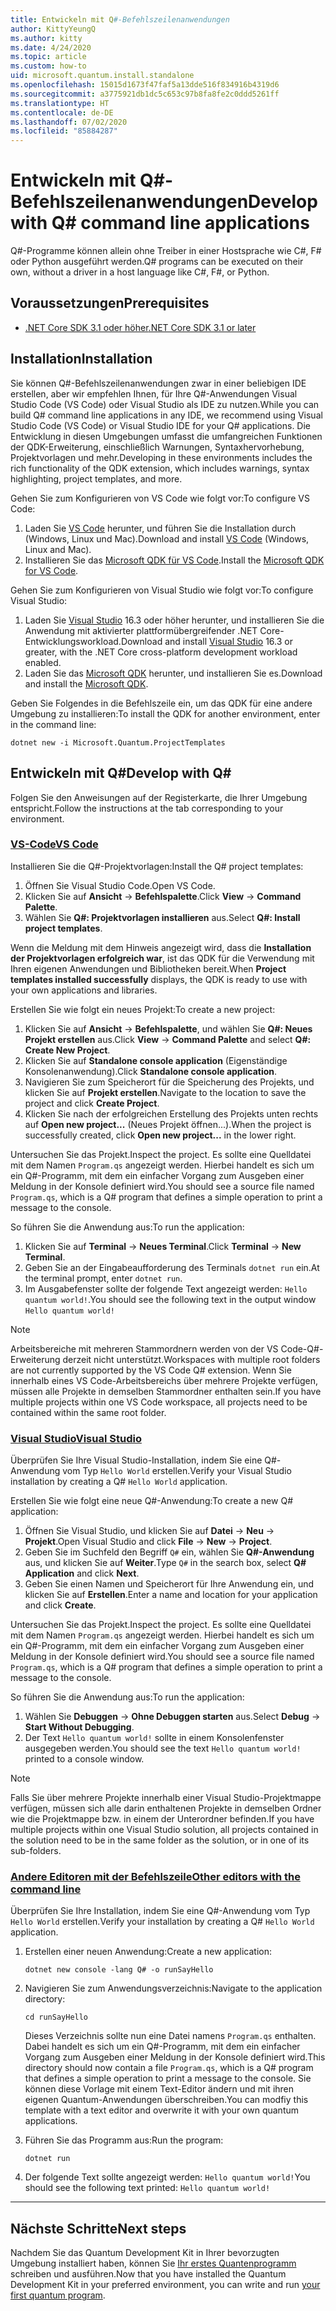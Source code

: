 ```yaml
---
title: Entwickeln mit Q#-Befehlszeilenanwendungen
author: KittyYeungQ
ms.author: kitty
ms.date: 4/24/2020
ms.topic: article
ms.custom: how-to
uid: microsoft.quantum.install.standalone
ms.openlocfilehash: 15015d1673f47faf5a13dde516f834916b4319d6
ms.sourcegitcommit: a3775921db1dc5c653c97b8fa8fe2c0ddd5261ff
ms.translationtype: HT
ms.contentlocale: de-DE
ms.lasthandoff: 07/02/2020
ms.locfileid: "85884287"
---
```

# <a name="develop-with-q-command-line-applications"></a><span data-ttu-id="1e889-102">Entwickeln mit Q#-Befehlszeilenanwendungen</span><span class="sxs-lookup"><span data-stu-id="1e889-102">Develop with Q# command line applications</span></span>

<span data-ttu-id="1e889-103">Q#-Programme können allein ohne Treiber in einer Hostsprache wie C#, F# oder Python ausgeführt werden.</span><span class="sxs-lookup"><span data-stu-id="1e889-103">Q# programs can be executed on their own, without a driver in a host language like C#, F#, or Python.</span></span>

## <a name="prerequisites"></a><span data-ttu-id="1e889-104">Voraussetzungen</span><span class="sxs-lookup"><span data-stu-id="1e889-104">Prerequisites</span></span>

- [<span data-ttu-id="1e889-105">.NET Core SDK 3.1 oder höher</span><span class="sxs-lookup"><span data-stu-id="1e889-105">.NET Core SDK 3.1 or later</span></span>](https://www.microsoft.com/net/download)

## <a name="installation"></a><span data-ttu-id="1e889-106">Installation</span><span class="sxs-lookup"><span data-stu-id="1e889-106">Installation</span></span>

<span data-ttu-id="1e889-107">Sie können Q#-Befehlszeilenanwendungen zwar in einer beliebigen IDE erstellen, aber wir empfehlen Ihnen, für Ihre Q#-Anwendungen Visual Studio Code (VS Code) oder Visual Studio als IDE zu nutzen.</span><span class="sxs-lookup"><span data-stu-id="1e889-107">While you can build Q# command line applications in any IDE, we recommend using Visual Studio Code (VS Code) or Visual Studio IDE for your Q# applications.</span></span> <span data-ttu-id="1e889-108">Die Entwicklung in diesen Umgebungen umfasst die umfangreichen Funktionen der QDK-Erweiterung, einschließlich Warnungen, Syntaxhervorhebung, Projektvorlagen und mehr.</span><span class="sxs-lookup"><span data-stu-id="1e889-108">Developing in these environments includes the rich functionality of the QDK extension, which includes warnings, syntax highlighting, project templates, and more.</span></span>

<span data-ttu-id="1e889-109">Gehen Sie zum Konfigurieren von VS Code wie folgt vor:</span><span class="sxs-lookup"><span data-stu-id="1e889-109">To configure VS Code:</span></span>

1. <span data-ttu-id="1e889-110">Laden Sie [VS Code](https://code.visualstudio.com/download) herunter, und führen Sie die Installation durch (Windows, Linux und Mac).</span><span class="sxs-lookup"><span data-stu-id="1e889-110">Download and install [VS Code](https://code.visualstudio.com/download) (Windows, Linux and Mac).</span></span>
2. <span data-ttu-id="1e889-111">Installieren Sie das [Microsoft QDK für VS Code](https://marketplace.visualstudio.com/items?itemName=quantum.quantum-devkit-vscode).</span><span class="sxs-lookup"><span data-stu-id="1e889-111">Install the [Microsoft QDK for VS Code](https://marketplace.visualstudio.com/items?itemName=quantum.quantum-devkit-vscode).</span></span>

<span data-ttu-id="1e889-112">Gehen Sie zum Konfigurieren von Visual Studio wie folgt vor:</span><span class="sxs-lookup"><span data-stu-id="1e889-112">To configure Visual Studio:</span></span>

1. <span data-ttu-id="1e889-113">Laden Sie [Visual Studio](https://visualstudio.microsoft.com/downloads/) 16.3 oder höher herunter, und installieren Sie die Anwendung mit aktivierter plattformübergreifender .NET Core-Entwicklungsworkload.</span><span class="sxs-lookup"><span data-stu-id="1e889-113">Download and install [Visual Studio](https://visualstudio.microsoft.com/downloads/) 16.3 or greater, with the .NET Core cross-platform development workload enabled.</span></span>
2. <span data-ttu-id="1e889-114">Laden Sie das [Microsoft QDK](https://marketplace.visualstudio.com/items?itemName=quantum.DevKit) herunter, und installieren Sie es.</span><span class="sxs-lookup"><span data-stu-id="1e889-114">Download and install the [Microsoft QDK](https://marketplace.visualstudio.com/items?itemName=quantum.DevKit).</span></span>

<span data-ttu-id="1e889-115">Geben Sie Folgendes in die Befehlszeile ein, um das QDK für eine andere Umgebung zu installieren:</span><span class="sxs-lookup"><span data-stu-id="1e889-115">To install the QDK for another environment, enter in the command line:</span></span>

```dotnetcli
dotnet new -i Microsoft.Quantum.ProjectTemplates
```

## <a name="develop-with-q"></a><span data-ttu-id="1e889-116">Entwickeln mit Q#</span><span class="sxs-lookup"><span data-stu-id="1e889-116">Develop with Q#</span></span>

<span data-ttu-id="1e889-117">Folgen Sie den Anweisungen auf der Registerkarte, die Ihrer Umgebung entspricht.</span><span class="sxs-lookup"><span data-stu-id="1e889-117">Follow the instructions at the tab corresponding to your environment.</span></span>

### <a name="vs-code"></a>[<span data-ttu-id="1e889-118">VS-Code</span><span class="sxs-lookup"><span data-stu-id="1e889-118">VS Code</span></span>](#tab/tabid-vscode)

<span data-ttu-id="1e889-119">Installieren Sie die Q#-Projektvorlagen:</span><span class="sxs-lookup"><span data-stu-id="1e889-119">Install the Q# project templates:</span></span>

1. <span data-ttu-id="1e889-120">Öffnen Sie Visual Studio Code.</span><span class="sxs-lookup"><span data-stu-id="1e889-120">Open VS Code.</span></span>
2. <span data-ttu-id="1e889-121">Klicken Sie auf **Ansicht** -> **Befehlspalette**.</span><span class="sxs-lookup"><span data-stu-id="1e889-121">Click **View** -> **Command Palette**.</span></span>
3. <span data-ttu-id="1e889-122">Wählen Sie **Q#: Projektvorlagen installieren** aus.</span><span class="sxs-lookup"><span data-stu-id="1e889-122">Select **Q#: Install project templates**.</span></span>

<span data-ttu-id="1e889-123">Wenn die Meldung mit dem Hinweis angezeigt wird, dass die **Installation der Projektvorlagen erfolgreich war**, ist das QDK für die Verwendung mit Ihren eigenen Anwendungen und Bibliotheken bereit.</span><span class="sxs-lookup"><span data-stu-id="1e889-123">When **Project templates installed successfully** displays, the QDK is ready to use with your own applications and libraries.</span></span>

<span data-ttu-id="1e889-124">Erstellen Sie wie folgt ein neues Projekt:</span><span class="sxs-lookup"><span data-stu-id="1e889-124">To create a new project:</span></span>

1. <span data-ttu-id="1e889-125">Klicken Sie auf **Ansicht** -> **Befehlspalette**, und wählen Sie **Q#: Neues Projekt erstellen** aus.</span><span class="sxs-lookup"><span data-stu-id="1e889-125">Click **View** -> **Command Palette** and select **Q#: Create New Project**.</span></span>
2. <span data-ttu-id="1e889-126">Klicken Sie auf **Standalone console application** (Eigenständige Konsolenanwendung).</span><span class="sxs-lookup"><span data-stu-id="1e889-126">Click **Standalone console application**.</span></span>
3. <span data-ttu-id="1e889-127">Navigieren Sie zum Speicherort für die Speicherung des Projekts, und klicken Sie auf **Projekt erstellen**.</span><span class="sxs-lookup"><span data-stu-id="1e889-127">Navigate to the location to save the project and click **Create Project**.</span></span>
4. <span data-ttu-id="1e889-128">Klicken Sie nach der erfolgreichen Erstellung des Projekts unten rechts auf **Open new project...** (Neues Projekt öffnen...).</span><span class="sxs-lookup"><span data-stu-id="1e889-128">When the project is successfully created, click **Open new project...** in the lower right.</span></span>
        
<span data-ttu-id="1e889-129">Untersuchen Sie das Projekt.</span><span class="sxs-lookup"><span data-stu-id="1e889-129">Inspect the project.</span></span> <span data-ttu-id="1e889-130">Es sollte eine Quelldatei mit dem Namen `Program.qs` angezeigt werden. Hierbei handelt es sich um ein Q#-Programm, mit dem ein einfacher Vorgang zum Ausgeben einer Meldung in der Konsole definiert wird.</span><span class="sxs-lookup"><span data-stu-id="1e889-130">You should see a source file named `Program.qs`, which is a Q# program that defines a simple operation to print a message to the console.</span></span>

<span data-ttu-id="1e889-131">So führen Sie die Anwendung aus:</span><span class="sxs-lookup"><span data-stu-id="1e889-131">To run the application:</span></span>
1. <span data-ttu-id="1e889-132">Klicken Sie auf **Terminal** -> **Neues Terminal**.</span><span class="sxs-lookup"><span data-stu-id="1e889-132">Click **Terminal** -> **New Terminal**.</span></span>
2. <span data-ttu-id="1e889-133">Geben Sie an der Eingabeaufforderung des Terminals `dotnet run` ein.</span><span class="sxs-lookup"><span data-stu-id="1e889-133">At the terminal prompt, enter `dotnet run`.</span></span>
3. <span data-ttu-id="1e889-134">Im Ausgabefenster sollte der folgende Text angezeigt werden: `Hello quantum world!`.</span><span class="sxs-lookup"><span data-stu-id="1e889-134">You should see the following text in the output window `Hello quantum world!`</span></span>


> [!NOTE]
> <span data-ttu-id="1e889-135">Arbeitsbereiche mit mehreren Stammordnern werden von der VS Code-Q#-Erweiterung derzeit nicht unterstützt.</span><span class="sxs-lookup"><span data-stu-id="1e889-135">Workspaces with multiple root folders are not currently supported by the VS Code Q# extension.</span></span> <span data-ttu-id="1e889-136">Wenn Sie innerhalb eines VS Code-Arbeitsbereichs über mehrere Projekte verfügen, müssen alle Projekte in demselben Stammordner enthalten sein.</span><span class="sxs-lookup"><span data-stu-id="1e889-136">If you have multiple projects within one VS Code workspace, all projects need to be contained within the same root folder.</span></span>

### <a name="visual-studio"></a>[<span data-ttu-id="1e889-137">Visual Studio</span><span class="sxs-lookup"><span data-stu-id="1e889-137">Visual Studio</span></span>](#tab/tabid-vs)

<span data-ttu-id="1e889-138">Überprüfen Sie Ihre Visual Studio-Installation, indem Sie eine Q#-Anwendung vom Typ `Hello World` erstellen.</span><span class="sxs-lookup"><span data-stu-id="1e889-138">Verify your Visual Studio installation by creating a Q# `Hello World` application.</span></span>

<span data-ttu-id="1e889-139">Erstellen Sie wie folgt eine neue Q#-Anwendung:</span><span class="sxs-lookup"><span data-stu-id="1e889-139">To create a new Q# application:</span></span>
1. <span data-ttu-id="1e889-140">Öffnen Sie Visual Studio, und klicken Sie auf **Datei** -> **Neu** -> **Projekt**.</span><span class="sxs-lookup"><span data-stu-id="1e889-140">Open Visual Studio and click **File** -> **New** -> **Project**.</span></span>
2. <span data-ttu-id="1e889-141">Geben Sie im Suchfeld den Begriff `Q#` ein, wählen Sie **Q#-Anwendung** aus, und klicken Sie auf **Weiter**.</span><span class="sxs-lookup"><span data-stu-id="1e889-141">Type `Q#` in the search box, select **Q# Application** and click **Next**.</span></span>
3. <span data-ttu-id="1e889-142">Geben Sie einen Namen und Speicherort für Ihre Anwendung ein, und klicken Sie auf **Erstellen**.</span><span class="sxs-lookup"><span data-stu-id="1e889-142">Enter a name and location for your application and click **Create**.</span></span>


<span data-ttu-id="1e889-143">Untersuchen Sie das Projekt.</span><span class="sxs-lookup"><span data-stu-id="1e889-143">Inspect the project.</span></span> <span data-ttu-id="1e889-144">Es sollte eine Quelldatei mit dem Namen `Program.qs` angezeigt werden. Hierbei handelt es sich um ein Q#-Programm, mit dem ein einfacher Vorgang zum Ausgeben einer Meldung in der Konsole definiert wird.</span><span class="sxs-lookup"><span data-stu-id="1e889-144">You should see a source file named `Program.qs`, which is a Q# program that defines a simple operation to print a message to the console.</span></span>

<span data-ttu-id="1e889-145">So führen Sie die Anwendung aus:</span><span class="sxs-lookup"><span data-stu-id="1e889-145">To run the application:</span></span>
1. <span data-ttu-id="1e889-146">Wählen Sie **Debuggen** -> **Ohne Debuggen starten** aus.</span><span class="sxs-lookup"><span data-stu-id="1e889-146">Select **Debug** -> **Start Without Debugging**.</span></span>
2. <span data-ttu-id="1e889-147">Der Text `Hello quantum world!` sollte in einem Konsolenfenster ausgegeben werden.</span><span class="sxs-lookup"><span data-stu-id="1e889-147">You should see the text `Hello quantum world!` printed to a console window.</span></span>

> [!NOTE]
> <span data-ttu-id="1e889-148">Falls Sie über mehrere Projekte innerhalb einer Visual Studio-Projektmappe verfügen, müssen sich alle darin enthaltenen Projekte in demselben Ordner wie die Projektmappe bzw. in einem der Unterordner befinden.</span><span class="sxs-lookup"><span data-stu-id="1e889-148">If you have multiple projects within one Visual Studio solution, all projects contained in the solution need to be in the same folder as the solution, or in one of its sub-folders.</span></span>  

### <a name="other-editors-with-the-command-line"></a>[<span data-ttu-id="1e889-149">Andere Editoren mit der Befehlszeile</span><span class="sxs-lookup"><span data-stu-id="1e889-149">Other editors with the command line</span></span>](#tab/tabid-cmdline)

<span data-ttu-id="1e889-150">Überprüfen Sie Ihre Installation, indem Sie eine Q#-Anwendung vom Typ `Hello World` erstellen.</span><span class="sxs-lookup"><span data-stu-id="1e889-150">Verify your installation by creating a Q# `Hello World` application.</span></span>

1. <span data-ttu-id="1e889-151">Erstellen einer neuen Anwendung:</span><span class="sxs-lookup"><span data-stu-id="1e889-151">Create a new application:</span></span>
    ```dotnetcli
    dotnet new console -lang Q# -o runSayHello
    ```

2. <span data-ttu-id="1e889-152">Navigieren Sie zum Anwendungsverzeichnis:</span><span class="sxs-lookup"><span data-stu-id="1e889-152">Navigate to the application directory:</span></span>
    ```dotnetcli
    cd runSayHello
    ```

    <span data-ttu-id="1e889-153">Dieses Verzeichnis sollte nun eine Datei namens `Program.qs` enthalten. Dabei handelt es sich um ein Q#-Programm, mit dem ein einfacher Vorgang zum Ausgeben einer Meldung in der Konsole definiert wird.</span><span class="sxs-lookup"><span data-stu-id="1e889-153">This directory should now contain a file `Program.qs`, which is a Q# program that defines a simple operation to print a message to the console.</span></span> <span data-ttu-id="1e889-154">Sie können diese Vorlage mit einem Text-Editor ändern und mit ihren eigenen Quantum-Anwendungen überschreiben.</span><span class="sxs-lookup"><span data-stu-id="1e889-154">You can modfiy this template with a text editor and overwrite it with your own quantum applications.</span></span> 

3. <span data-ttu-id="1e889-155">Führen Sie das Programm aus:</span><span class="sxs-lookup"><span data-stu-id="1e889-155">Run the program:</span></span>
    ```dotnetcli
    dotnet run
    ```

4. <span data-ttu-id="1e889-156">Der folgende Text sollte angezeigt werden: `Hello quantum world!`</span><span class="sxs-lookup"><span data-stu-id="1e889-156">You should see the following text printed: `Hello quantum world!`</span></span>

***

## <a name="next-steps"></a><span data-ttu-id="1e889-157">Nächste Schritte</span><span class="sxs-lookup"><span data-stu-id="1e889-157">Next steps</span></span>

<span data-ttu-id="1e889-158">Nachdem Sie das Quantum Development Kit in Ihrer bevorzugten Umgebung installiert haben, können Sie [Ihr erstes Quantenprogramm](xref:microsoft.quantum.quickstarts.qrng) schreiben und ausführen.</span><span class="sxs-lookup"><span data-stu-id="1e889-158">Now that you have installed the Quantum Development Kit in your preferred environment, you can write and run [your first quantum program](xref:microsoft.quantum.quickstarts.qrng).</span></span>
